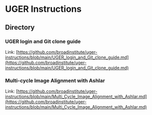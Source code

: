 # UGER Instructions

## Directory

### UGER login and Git clone guide

Link: [https://github.com/broadinstitute/uger-instructions/blob/main/UGER_login_and_Git_clone_guide.md](https://github.com/broadinstitute/uger-instructions/blob/main/UGER_login_and_Git_clone_guide.md)

### Multi-cycle Image Alignment with Ashlar

Link: [https://github.com/broadinstitute/uger-instructions/blob/main/Multi_Cycle_Image_Alignment_with_Ashlar.md](https://github.com/broadinstitute/uger-instructions/blob/main/Multi_Cycle_Image_Alignment_with_Ashlar.md)
